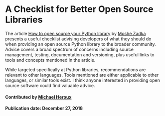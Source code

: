 
# A Checklist for Better Open Source Libraries

The article [How to open source your Python library](https://opensource.com/article/18/12/tips-open-sourcing-python-libraries "How to open source your Python library") by [Moshe Zadka](https://opensource.com/users/moshez) presents a useful checklist advising developers of what they should do when providing an open source Python library to the broader community.  Advice covers a broad spectrum of concerns including source management, testing, documentation and versioning, plus useful links to tools and concepts mentioned in the article.  

While targeted specifically at Python libraries, recommendations are relevant to other languages.  Tools mentioned are either applicable to other languages, or similar tools exist.  I think anyone interested in providing open source software could find valuable advice.

#### Contributed by [Michael Heroux](https://github.com/maherou "Mike Heroux GitHub Profile")

#### Publication date: December 27, 2018

<!---
Publish: yes
Categories: Development
Topics: Documentation, Version control, Configuration and builds, Deployment, Software engineering, Development tools
Level: 2
Prerequisites: defaults
Aggregate: none
--->
